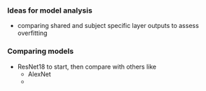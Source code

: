 ### Ideas for model analysis
- comparing shared and subject specific layer outputs to assess overfitting

### Comparing models
- ResNet18 to start, then compare with others like
	- AlexNet
	- 